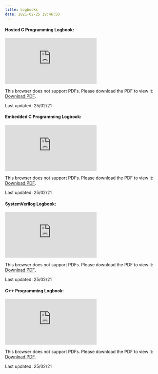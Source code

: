 ```yaml
---
title: Logbooks
date: 2021-02-25 19:46:50
---
```


#### Hosted C Programming Logbook:
<object data="https://butty-builds.me/Hosted%20C%20Programming%20eLogbook.pdf" type="application/pdf" style="width: 100%; height: 500%">
<! -- Waylan & amc @ https://stackoverflow.com/questions/39777166/display-pdf-image-in-markdown -->
    <embed src="https://butty-builds.me/Hosted%20C%20Programming%20eLogbook.pdf">
        <p>This browser does not support PDFs. Please download the PDF to view it: <a href="https://butty-builds.me/Hosted%20C%20Programming%20eLogbook.pdf">Download PDF</a>.</p>
    </embed>
</object>
Last updated: 25/02/21

#### Embedded C Programming Logbook:
<object data="https://butty-builds.me/Embedded%20C%20Programming%20Logbook.pdf" type="application/pdf" style="width: 100%; height: 500%">
<! -- Waylan & amc @ https://stackoverflow.com/questions/39777166/display-pdf-image-in-markdown -->
    <embed src="https://butty-builds.me/Embedded%20C%20Programming%20Logbook.pdf">
        <p>This browser does not support PDFs. Please download the PDF to view it: <a href="https://butty-builds.me/Embedded%20C%20Programming%20Logbook.pdf">Download PDF</a>.</p>
    </embed>
</object>
Last updated: 25/02/21

#### SystemVerilog Logbook:
<object data="https://butty-builds.me/SystemVerilog%20eLogbook.pdf" type="application/pdf" style="width: 100%; height: 500%">
<! -- Waylan & amc @ https://stackoverflow.com/questions/39777166/display-pdf-image-in-markdown -->
    <embed src="https://butty-builds.me/SystemVerilog%20eLogbook.pdf">
        <p>This browser does not support PDFs. Please download the PDF to view it: <a href="https://butty-builds.me/SystemVerilog%20eLogbook.pdf">Download PDF</a>.</p>
    </embed>
</object>
Last updated: 25/02/21

#### C++ Programming Logbook:
<object data="https://butty-builds.me/C++%20Programming%20eLogbook.pdf" type="application/pdf" style="width: 100%; height: 500%">
<! -- Waylan & amc @ https://stackoverflow.com/questions/39777166/display-pdf-image-in-markdown -->
    <embed src="https://butty-builds.me/C++%20Programming%20eLogbook.pdf">
        <p>This browser does not support PDFs. Please download the PDF to view it: <a href="https://butty-builds.me/C++%20Programming%20eLogbook.pdf">Download PDF</a>.</p>
    </embed>
</object>
Last updated: 25/02/21